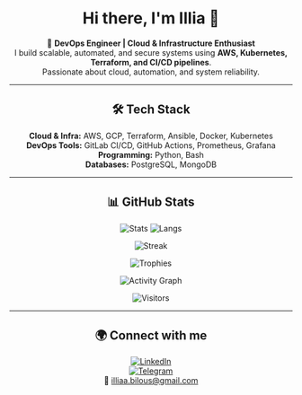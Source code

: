 <div align="center">

# Hi there, I'm Illia 👋

🚀 **DevOps Engineer | Cloud & Infrastructure Enthusiast**  
I build scalable, automated, and secure systems using **AWS, Kubernetes, Terraform, and CI/CD pipelines**.  
Passionate about cloud, automation, and system reliability.

---

## 🛠 Tech Stack

**Cloud & Infra:** AWS, GCP, Terraform, Ansible, Docker, Kubernetes  
**DevOps Tools:** GitLab CI/CD, GitHub Actions, Prometheus, Grafana  
**Programming:** Python, Bash  
**Databases:** PostgreSQL, MongoDB

---

## 📊 GitHub Stats

![Stats](https://github-readme-stats.vercel.app/api?username=ilya776&show_icons=true&theme=tokyonight)
![Langs](https://github-readme-stats.vercel.app/api/top-langs/?username=ilya776&layout=compact&theme=tokyonight)

![Streak](https://streak-stats.demolab.com?user=ilya776&theme=tokyonight&hide_border=true)

![Trophies](https://github-profile-trophy.vercel.app/?username=ilya776&theme=tokyonight&margin-w=15&margin-h=15)

![Activity Graph](https://github-readme-activity-graph.vercel.app/graph?username=ilya776&theme=tokyo-night&bg_color=1a1b27&hide_border=true)

![Visitors](https://komarev.com/ghpvc/?username=ilya776&color=blue&style=flat-square&label=Visitors)

---

## 🌍 Connect with me

[![LinkedIn](https://img.shields.io/badge/LinkedIn-blue?logo=linkedin)](https://linkedin.com/in/illiabilous)  
[![Telegram](https://img.shields.io/badge/Telegram-2CA5E0?logo=telegram&logoColor=white)](https://t.me/illiabls)  
📧 illiaa.bilous@gmail.com

</div>
